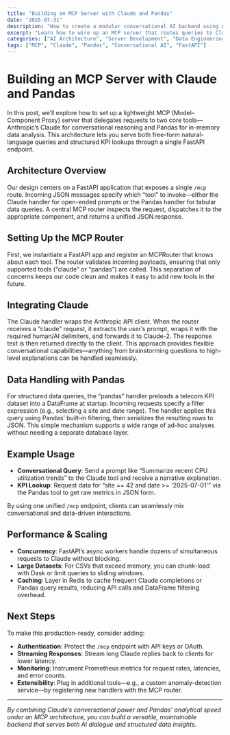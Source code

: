 ```yaml
---
title: "Building an MCP Server with Claude and Pandas"
date: "2025-07-31"
description: "How to create a modular conversational AI backend using Anthropic’s Claude via the MCP framework and Pandas for structured data handling."
excerpt: "Learn how to wire up an MCP server that routes queries to Claude for natural language understanding and to Pandas for data analysis, powering a flexible AI assistant."
categories: ["AI Architecture", "Server Development", "Data Engineering"]
tags: ["MCP", "Claude", "Pandas", "Conversational AI", "FastAPI"]
---
```


# Building an MCP Server with Claude and Pandas

In this post, we’ll explore how to set up a lightweight MCP (Model–Component Proxy) server that delegates requests to two core tools—Anthropic’s Claude for conversational reasoning and Pandas for in-memory data analysis. This architecture lets you serve both free-form natural-language queries and structured KPI lookups through a single FastAPI endpoint.

## Architecture Overview

Our design centers on a FastAPI application that exposes a single `/mcp` route. Incoming JSON messages specify which “tool” to invoke—either the Claude handler for open-ended prompts or the Pandas handler for tabular data queries. A central MCP router inspects the request, dispatches it to the appropriate component, and returns a unified JSON response.

## Setting Up the MCP Router

First, we instantiate a FastAPI app and register an MCPRouter that knows about each tool. The router validates incoming payloads, ensuring that only supported tools (“claude” or “pandas”) are called. This separation of concerns keeps our code clean and makes it easy to add new tools in the future.

## Integrating Claude

The Claude handler wraps the Anthropic API client. When the router receives a “claude” request, it extracts the user’s prompt, wraps it with the required human/AI delimiters, and forwards it to Claude-2. The response text is then returned directly to the client. This approach provides flexible conversational capabilities—anything from brainstorming questions to high-level explanations can be handled seamlessly.

## Data Handling with Pandas

For structured data queries, the “pandas” handler preloads a telecom KPI dataset into a DataFrame at startup. Incoming requests specify a filter expression (e.g., selecting a site and date range). The handler applies this query using Pandas’ built-in filtering, then serializes the resulting rows to JSON. This simple mechanism supports a wide range of ad-hoc analyses without needing a separate database layer.

## Example Usage

- **Conversational Query**: Send a prompt like “Summarize recent CPU utilization trends” to the Claude tool and receive a narrative explanation.
- **KPI Lookup**: Request data for “site == 42 and date >= '2025-07-01'” via the Pandas tool to get raw metrics in JSON form.

By using one unified `/mcp` endpoint, clients can seamlessly mix conversational and data-driven interactions.

## Performance & Scaling

- **Concurrency**: FastAPI’s async workers handle dozens of simultaneous requests to Claude without blocking.
- **Large Datasets**: For CSVs that exceed memory, you can chunk-load with Dask or limit queries to sliding windows.
- **Caching**: Layer in Redis to cache frequent Claude completions or Pandas query results, reducing API calls and DataFrame filtering overhead.

## Next Steps

To make this production-ready, consider adding:

- **Authentication**: Protect the `/mcp` endpoint with API keys or OAuth.
- **Streaming Responses**: Stream long Claude replies back to clients for lower latency.
- **Monitoring**: Instrument Prometheus metrics for request rates, latencies, and error counts.
- **Extensibility**: Plug in additional tools—e.g., a custom anomaly-detection service—by registering new handlers with the MCP router.

---

_By combining Claude’s conversational power and Pandas’ analytical speed under an MCP architecture, you can build a versatile, maintainable backend that serves both AI dialogue and structured data insights._
